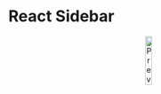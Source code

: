 # React Sidebar

<p align="center">
  <img src="https://github.com/opendevs-org/react-projects/raw/main/react-sidebar/public/preview.png" width="15%" title="Preview" alt="Preview">
</p>


